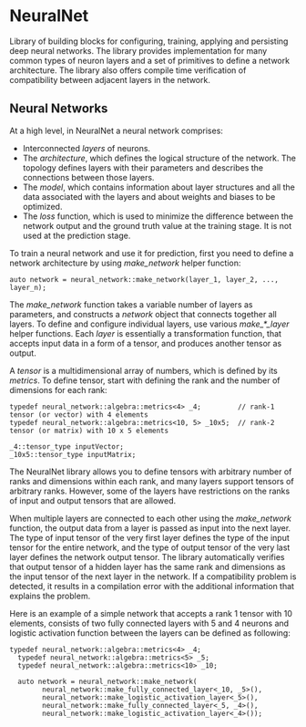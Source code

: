 # NeuralNet

Library of building blocks for configuring, training, applying and persisting deep neural networks. The library provides implementation for many common types of neuron layers and a set of primitives to define a network architecture. The library also offers compile time verification of compatibility between adjacent layers in the network.

## Neural Networks

At a high level, in NeuralNet a neural network comprises:
- Interconnected *layers* of neurons.
- The *architecture*, which defines the logical structure of the network. The topology defines layers with their parameters and describes the connections between those layers.
- The *model*, which contains information about layer structures and all the data associated with the layers and about weights and biases to be optimized.
- The *loss* function, which is used to minimize the difference between the network output and the ground truth value at the training stage. It is not used at the prediction stage.

To train a neural network and use it for prediction, first you need to define a network architecture by using *make_network* helper function:

    auto network = neural_network::make_network(layer_1, layer_2, ..., layer_n);

The *make_network* function takes a variable number of layers as parameters, and constructs a *network* object that connects together all layers. To define and configure individual layers, use various *make_\*_layer* helper functions. Each *layer* is essentially a transformation function, that accepts input data in a form of a tensor, and produces another tensor as output.

A *tensor* is a multidimensional array of numbers, which is defined by its *metrics*. To define tensor, start with defining the rank and the number of dimensions for each rank:

    typedef neural_network::algebra::metrics<4> _4;         // rank-1 tensor (or vector) with 4 elements
    typedef neural_network::algebra::metrics<10, 5> _10x5;  // rank-2 tensor (or matrix) with 10 x 5 elements
    
    _4::tensor_type inputVector;
    _10x5::tensor_type inputMatrix;

The NeuralNet library allows you to define tensors with arbitrary number of ranks and dimensions within each rank, and many layers support tensors of arbitrary ranks. However, some of the layers have restrictions on the ranks of input and output tensors that are allowed.

When multiple layers are connected to each other using the *make_network* function, the output data from a layer is passed as input into the next layer. The type of input tensor of the very first layer defines the type of the input tensor for the entire network, and the type of output tensor of the very last layer defines the network output tensor. The library automatically verifies that output tensor of a hidden layer has the same rank and dimensions as the input tensor of the next layer in the network. If a compatibility problem is detected, it results in a compilation error with the additional information that explains the problem.

Here is an  example of a simple network that accepts a rank 1 tensor with 10 elements, consists of two fully connected layers with 5 and 4 neurons and logistic activation function between the layers can be defined as following:

    typedef neural_network::algebra::metrics<4> _4;
	  typedef neural_network::algebra::metrics<5> _5;
	  typedef neural_network::algebra::metrics<10> _10;

	  auto network = neural_network::make_network(
		    neural_network::make_fully_connected_layer<_10, _5>(),
		    neural_network::make_logistic_activation_layer<_5>(),
		    neural_network::make_fully_connected_layer<_5, _4>(),
		    neural_network::make_logistic_activation_layer<_4>());
